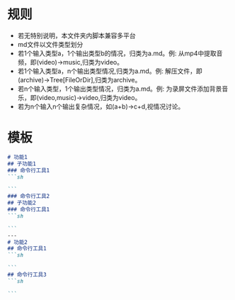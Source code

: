 # 规则
- 若无特别说明，本文件夹内脚本兼容多平台
- md文件以文件类型划分
- 若1个输入类型a，1个输出类型b的情况，归类为a.md。例: 从mp4中提取音频，即(video)->music,归类为video。
- 若1个输入类型a，n个输出类型情况,归类为a.md。例: 解压文件，即(archive)->Tree[FileOrDir],归类为archive。
- 若n个输入类型，1个输出类型情况，归类为a.md。例: 为录屏文件添加背景音乐，即(video,music)->video,归类为video。
- 若为n个输入n个输出复杂情况，如(a+b)->c+d,视情况讨论。

# 模板
````md
# 功能1
## 子功能1
### 命令行工具1
```sh

```
### 命令行工具2
## 子功能2
### 命令行工具1
```sh

```
---
# 功能2
## 命令行工具1
```sh

```
## 命令行工具3
```sh

```
````